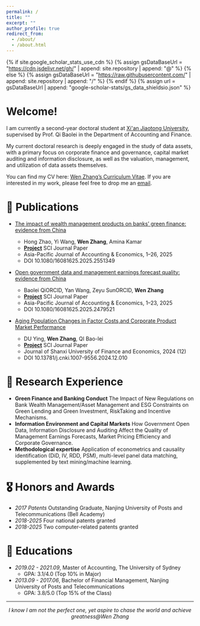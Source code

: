 ```yaml
---
permalink: /
title: ""
excerpt: ""
author_profile: true
redirect_from: 
  - /about/
  - /about.html
---
```


{% if site.google_scholar_stats_use_cdn %}
{% assign gsDataBaseUrl = "https://cdn.jsdelivr.net/gh/" | append: site.repository | append: "@" %}
{% else %}
{% assign gsDataBaseUrl = "https://raw.githubusercontent.com/" | append: site.repository | append: "/" %}
{% endif %}
{% assign url = gsDataBaseUrl | append: "google-scholar-stats/gs_data_shieldsio.json" %}

<span class='anchor' id='about-me'></span>

# Welcome! 
I am currently a second-year doctoral student at [Xi'an Jiaotong University](https://en.xjtu.edu.cn/), supervised by Prof. Qi Baolei in the Department of Accounting and Finance.

My current doctoral research is deeply engaged in the study of data assets, with a primary focus on corporate finance and governance, capital market auditing and information disclosure, as well as the valuation, management, and utilization of data assets themselves.

You can find my CV here: [Wen Zhang’s Curriculum Vitae](../assets/CV-Wen.pdf). If you are interested in my work, please feel free to drop me an [email](mailto:wenwenzhang2020@163.com).

<!--插入图片语法为：![Alt](../images/tiktok.png width=200 height=100)-->

# 📝 Publications 
- [The impact of wealth management products on banks’ green finance: evidence from China](https://www.tandfonline.com/doi/full/10.1080/16081625.2025.2551349)
  - Hong Zhao, Yi Wang, **Wen Zhang**, Amina Kamar
  - [**Project**](https://www.tandfonline.com/doi/full/10.1080/16081625.2025.2551349)  SCI Journal Paper
  - Asia-Pacific Journal of Accounting & Economics, 1–26, 2025
  - DOI 10.1080/16081625.2025.2551349

- [Open government data and management earnings forecast quality: evidence from China](https://www.tandfonline.com/doi/full/10.1080/16081625.2025.2479521)
  - Baolei QiORCID, Yan Wang, Zeyu SunORCID, **Wen Zhang**
  - [**Project**](https://www.tandfonline.com/doi/full/10.1080/16081625.2025.2479521)  SCI Journal Paper
  - Asia-Pacific Journal of Accounting & Economics, 1–23, 2025
  - DOI 10.1080/16081625.2025.2479521

- [Aging Population,Changes in Factor Costs,and Corporate Product Market Performance](https://link.cnki.net/doi/10.13781/j.cnki.1007-9556.2024.12.010)
  - DU Ying, **Wen Zhang**, QI Bao-lei
  - [**Project**](https://link.cnki.net/doi/10.13781/j.cnki.1007-9556.2024.12.010)  SCI Journal Paper
  - Journal of Shanxi University of Finance and Economics, 2024 (12)
  - DOI 10.13781/j.cnki.1007-9556.2024.12.010

# 🔬 Research Experience
- **Green Finance and Banking Conduct** The Impact of New Regulations on Bank Wealth Management/Asset Management and ESG Constraints on Green Lending and Green Investment, RiskTaking and Incentive Mechanisms.
- **Information Environment and Capital Markets** How Government Open Data, Information Disclosure and Auditing Affect the Quality of Management Earnings Forecasts, Market Pricing Efficiency and Corporate Governance.
- **Methodological expertise** Application of econometrics and causality identification (DiD, IV, RDD, PSM), multi-level panel data matching, supplemented by text mining/machine learning.

# 🎖 Honors and Awards
- *2017 Patents* Outstanding Graduate, Nanjing University of Posts and Telecommunications (Bell Academy)
- *2018-2025* Four national patents granted
- *2018-2025* Two computer-related patents granted

# 📖 Educations
- *2019.02 - 2021.09*, Master of Accounting, The University of Sydney
  - GPA: 3.1/4.0 (Top 10% in Major)
- *2013.09 - 2017.06*, Bachelor of Financial Management, Nanjing University of Posts and Telecommunications
  - GPA: 3.8/5.0 (Top 15% of the Class)

------

<p align="center">
  <i>I know I am not the perfect one, yet aspire to chase the world and achieve greatness@Wen Zhang</i>
</p>
